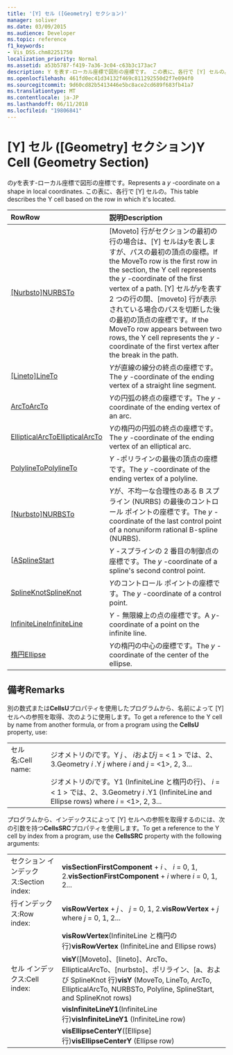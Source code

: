 ```yaml
---
title: '[Y] セル ([Geometry] セクション)'
manager: soliver
ms.date: 03/09/2015
ms.audience: Developer
ms.topic: reference
f1_keywords:
- Vis_DSS.chm82251750
localization_priority: Normal
ms.assetid: a53b5787-f419-7a36-3c04-c63b3c173ac7
description: Y を表す-ローカル座標で図形の座標です。 この表に、各行で [Y] セルの。
ms.openlocfilehash: 461fd0ec41d34132f469c811292550d2f7e094f0
ms.sourcegitcommit: 9d60cd82b5413446e5bc8ace2cd689f683fb41a7
ms.translationtype: MT
ms.contentlocale: ja-JP
ms.lasthandoff: 06/11/2018
ms.locfileid: "19806841"
---
```

# <a name="y-cell-geometry-section"></a><span data-ttu-id="79cbe-104">[Y] セル ([Geometry] セクション)</span><span class="sxs-lookup"><span data-stu-id="79cbe-104">Y Cell (Geometry Section)</span></span>

<span data-ttu-id="79cbe-105">の*y*を表す-ローカル座標で図形の座標です。</span><span class="sxs-lookup"><span data-stu-id="79cbe-105">Represents a  *y*  -coordinate on a shape in local coordinates.</span></span> <span data-ttu-id="79cbe-106">この表に、各行で [Y] セルの。</span><span class="sxs-lookup"><span data-stu-id="79cbe-106">This table describes the Y cell based on the row in which it's located.</span></span> 
  
|<span data-ttu-id="79cbe-107">**Row**</span><span class="sxs-lookup"><span data-stu-id="79cbe-107">**Row**</span></span>|<span data-ttu-id="79cbe-108">**説明**</span><span class="sxs-lookup"><span data-stu-id="79cbe-108">**Description**</span></span>|
|:-----|:-----|
|<span data-ttu-id="79cbe-109">[[Nurbsto]](nurbsto-row-geometry-section.md)</span><span class="sxs-lookup"><span data-stu-id="79cbe-109">[NURBSTo](nurbsto-row-geometry-section.md)</span></span> <br/> | <span data-ttu-id="79cbe-110">[Moveto] 行がセクションの最初の行の場合は、[Y] セルは*y*を表しますが、パスの最初の頂点の座標。</span><span class="sxs-lookup"><span data-stu-id="79cbe-110">If the MoveTo row is the first row in the section, the Y cell represents the  *y*  -coordinate of the first vertex of a path.</span></span> <span data-ttu-id="79cbe-111">[Y] セルが*y*を表す 2 つの行の間、[moveto] 行が表示されている場合のパスを切断した後の最初の頂点の座標です。</span><span class="sxs-lookup"><span data-stu-id="79cbe-111">If the MoveTo row appears between two rows, the Y cell represents the  *y*  -coordinate of the first vertex after the break in the path.</span></span>  <br/> |
|<span data-ttu-id="79cbe-112">[[Lineto]](lineto-row-geometry-section.md)</span><span class="sxs-lookup"><span data-stu-id="79cbe-112">[LineTo](lineto-row-geometry-section.md)</span></span> <br/> | <span data-ttu-id="79cbe-113">*Y*が直線の線分の終点の座標です。</span><span class="sxs-lookup"><span data-stu-id="79cbe-113">The  *y*  -coordinate of the ending vertex of a straight line segment.</span></span>  <br/> |
|[<span data-ttu-id="79cbe-114">ArcTo</span><span class="sxs-lookup"><span data-stu-id="79cbe-114">ArcTo</span></span>](arcto-row-geometry-section.md) <br/> | <span data-ttu-id="79cbe-115">*Y*の円弧の終点の座標です。</span><span class="sxs-lookup"><span data-stu-id="79cbe-115">The  *y*  -coordinate of the ending vertex of an arc.</span></span>  <br/> |
|[<span data-ttu-id="79cbe-116">EllipticalArcTo</span><span class="sxs-lookup"><span data-stu-id="79cbe-116">EllipticalArcTo</span></span>](ellipticalarcto-row-geometry-section.md) <br/> | <span data-ttu-id="79cbe-117">*Y*の楕円の円弧の終点の座標です。</span><span class="sxs-lookup"><span data-stu-id="79cbe-117">The  *y*  -coordinate of the ending vertex of an elliptical arc.</span></span>  <br/> |
|[<span data-ttu-id="79cbe-118">PolylineTo</span><span class="sxs-lookup"><span data-stu-id="79cbe-118">PolylineTo</span></span>](polylineto-row-geometry-section.md) <br/> | <span data-ttu-id="79cbe-119">*Y* -ポリラインの最後の頂点の座標です。</span><span class="sxs-lookup"><span data-stu-id="79cbe-119">The  *y*  -coordinate of the ending vertex of a polyline.</span></span>  <br/> |
|<span data-ttu-id="79cbe-120">[[Nurbsto]](nurbsto-row-geometry-section.md)</span><span class="sxs-lookup"><span data-stu-id="79cbe-120">[NURBSTo](nurbsto-row-geometry-section.md)</span></span> <br/> | <span data-ttu-id="79cbe-121">*Y*が、不均一な合理性のある B スプライン (NURBS) の最後のコントロール ポイントの座標です。</span><span class="sxs-lookup"><span data-stu-id="79cbe-121">The  *y*  -coordinate of the last control point of a nonuniform rational B-spline (NURBS).</span></span>  <br/> |
|<span data-ttu-id="79cbe-122">[[A](splinestart-row-geometry-section.md)</span><span class="sxs-lookup"><span data-stu-id="79cbe-122">[SplineStart](splinestart-row-geometry-section.md)</span></span> <br/> | <span data-ttu-id="79cbe-123">*Y* -スプラインの 2 番目の制御点の座標です。</span><span class="sxs-lookup"><span data-stu-id="79cbe-123">The  *y*  -coordinate of a spline's second control point.</span></span>  <br/> |
|[<span data-ttu-id="79cbe-124">SplineKnot</span><span class="sxs-lookup"><span data-stu-id="79cbe-124">SplineKnot</span></span>](splineknot-row-geometry-section.md) <br/> | <span data-ttu-id="79cbe-125">*Y*のコントロール ポイントの座標です。</span><span class="sxs-lookup"><span data-stu-id="79cbe-125">The  *y*  -coordinate of a control point.</span></span>  <br/> |
|[<span data-ttu-id="79cbe-126">InfiniteLine</span><span class="sxs-lookup"><span data-stu-id="79cbe-126">InfiniteLine</span></span>](infiniteline-row-geometry-section.md) <br/> | <span data-ttu-id="79cbe-127">*Y -* 無限線上の点の座標です。</span><span class="sxs-lookup"><span data-stu-id="79cbe-127">A  *y-*  coordinate of a point on the infinite line.</span></span>  <br/> |
|[<span data-ttu-id="79cbe-128">楕円</span><span class="sxs-lookup"><span data-stu-id="79cbe-128">Ellipse</span></span>](ellipse-row-geometry-section.md) <br/> | <span data-ttu-id="79cbe-129">*Y*の楕円の中心の座標です。</span><span class="sxs-lookup"><span data-stu-id="79cbe-129">The  *y*  -coordinate of the center of the ellipse.</span></span>  <br/> |
   
## <a name="remarks"></a><span data-ttu-id="79cbe-130">備考</span><span class="sxs-lookup"><span data-stu-id="79cbe-130">Remarks</span></span>

<span data-ttu-id="79cbe-131">別の数式または**CellsU**プロパティを使用したプログラムから、名前によって [Y] セルへの参照を取得、次のように使用します。</span><span class="sxs-lookup"><span data-stu-id="79cbe-131">To get a reference to the Y cell by name from another formula, or from a program using the **CellsU** property, use:</span></span> 
  
|||
|:-----|:-----|
| <span data-ttu-id="79cbe-132">セル名:</span><span class="sxs-lookup"><span data-stu-id="79cbe-132">Cell name:</span></span>  <br/> | <span data-ttu-id="79cbe-133">ジオメトリの*i*です。Y *j* 、 *i*および*j* = < 1 > では、2、3.</span><span class="sxs-lookup"><span data-stu-id="79cbe-133">Geometry  *i*  .Y  *j*            where  *i*  and  *j*  = <1>, 2, 3...</span></span>  <br/> |
|| <span data-ttu-id="79cbe-134">ジオメトリの*i*です。Y1 (InfiniteLine と楕円の行)、 *i* = < 1 > では、2、3.</span><span class="sxs-lookup"><span data-stu-id="79cbe-134">Geometry  *i*  .Y1 (InfiniteLine and Ellipse rows)            where  *i*  = <1>, 2, 3...</span></span>  <br/> |
   
<span data-ttu-id="79cbe-135">プログラムから、インデックスによって [Y] セルへの参照を取得するのには、次の引数を持つ**CellsSRC**プロパティを使用します。</span><span class="sxs-lookup"><span data-stu-id="79cbe-135">To get a reference to the Y cell by index from a program, use the **CellsSRC** property with the following arguments:</span></span> 
  
|||
|:-----|:-----|
| <span data-ttu-id="79cbe-136">セクション インデックス:</span><span class="sxs-lookup"><span data-stu-id="79cbe-136">Section index:</span></span>  <br/> |<span data-ttu-id="79cbe-137">**visSectionFirstComponent** +  *i* 、 *i* = 0, 1, 2.</span><span class="sxs-lookup"><span data-stu-id="79cbe-137">**visSectionFirstComponent** +  *i*            where  *i*  = 0, 1, 2...</span></span>  <br/> |
| <span data-ttu-id="79cbe-138">行インデックス:</span><span class="sxs-lookup"><span data-stu-id="79cbe-138">Row index:</span></span>  <br/> |<span data-ttu-id="79cbe-139">**visRowVertex** +  *j* 、 *j* = 0, 1, 2.</span><span class="sxs-lookup"><span data-stu-id="79cbe-139">**visRowVertex** +  *j*            where  *j*  = 0, 1, 2...</span></span>  <br/> |
||<span data-ttu-id="79cbe-140">**visRowVertex**(InfiniteLine と楕円の行)</span><span class="sxs-lookup"><span data-stu-id="79cbe-140">**visRowVertex** (InfiniteLine and Ellipse rows)</span></span>  <br/> |
| <span data-ttu-id="79cbe-141">セル インデックス:</span><span class="sxs-lookup"><span data-stu-id="79cbe-141">Cell index:</span></span>  <br/> |<span data-ttu-id="79cbe-142">**visY**([Moveto]、[lineto]、ArcTo、EllipticalArcTo、[nurbsto]、ポリライン、[a、および SplineKnot 行)</span><span class="sxs-lookup"><span data-stu-id="79cbe-142">**visY** (MoveTo, LineTo, ArcTo, EllipticalArcTo, NURBSTo, Polyline, SplineStart, and SplineKnot rows)</span></span>  <br/> |
||<span data-ttu-id="79cbe-143">**visInfiniteLineY1**(InfiniteLine 行)</span><span class="sxs-lookup"><span data-stu-id="79cbe-143">**visInfiniteLineY1** (InfiniteLine row)</span></span>  <br/> |
||<span data-ttu-id="79cbe-144">**visEllipseCenterY**([Ellipse] 行)</span><span class="sxs-lookup"><span data-stu-id="79cbe-144">**visEllipseCenterY** (Ellipse row)</span></span>  <br/> |
   

